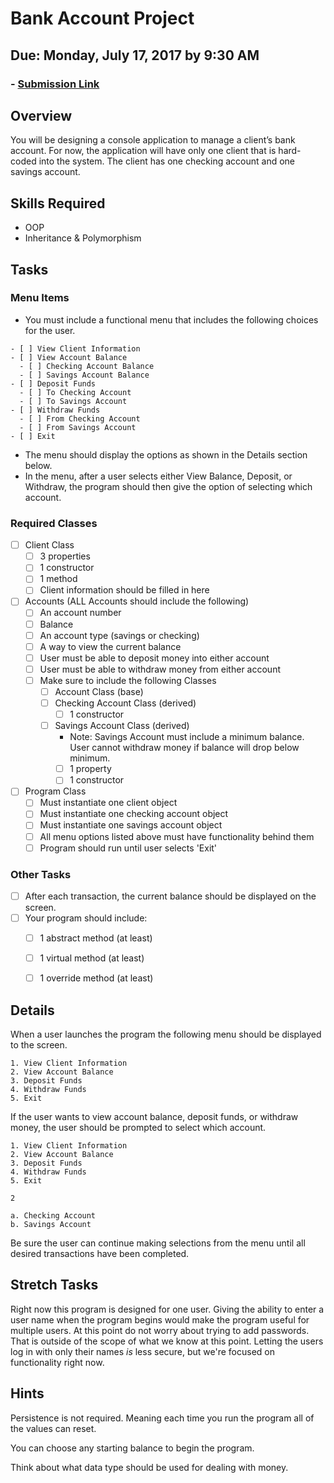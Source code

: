# Bank Account Project
## Due: Monday, July 17, 2017 by 9:30 AM
### - [Submission Link](https://docs.google.com/forms/d/e/1FAIpQLScUEvl_ZgH_OgBu0zbg_WIvB6zBSkkXh7wfxqjv4LwLdBDxLg/viewform)

## Overview
You will be designing a console application to manage a client’s bank account. For now, the application will have only one client that is hard-coded into the system. The client has one checking account and one savings account.

## Skills Required
- OOP
- Inheritance & Polymorphism

## Tasks
### Menu Items
- You must include a functional menu that includes the following choices for the user.
```
- [ ] View Client Information
- [ ] View Account Balance
  - [ ] Checking Account Balance
  - [ ] Savings Account Balance
- [ ] Deposit Funds
  - [ ] To Checking Account
  - [ ] To Savings Account
- [ ] Withdraw Funds
  - [ ] From Checking Account
  - [ ] From Savings Account
- [ ] Exit
```
- The menu should display the options as shown in the Details section below.
- In the menu, after a user selects either View Balance, Deposit, or Withdraw, the program should then give the option of selecting which account.

### Required Classes
- [ ] Client Class
  - [ ] 3 properties
  - [ ] 1 constructor
  - [ ] 1 method
  - [ ] Client information should be filled in here
- [ ] Accounts (ALL Accounts should include the following)
  - [ ] An account number
  - [ ] Balance
  - [ ] An account type (savings or checking)
  - [ ] A way to view the current balance
  - [ ] User must be able to deposit money into either account
  - [ ] User must be able to withdraw money from either account
  - [ ] Make sure to include the following Classes
    - [ ] Account Class (base)
    - [ ] Checking Account Class (derived)
      - [ ] 1 constructor
    - [ ] Savings Account Class (derived)
      - Note: Savings Account must include a minimum balance.  User cannot withdraw money if balance will drop below minimum.
      - [ ] 1 property
      - [ ] 1 constructor
- [ ] Program Class
    - [ ] Must instantiate one client object
    - [ ] Must instantiate one checking account object
    - [ ] Must instantiate one savings account object
    - [ ] All menu options listed above must have functionality behind them
    - [ ] Program should run until user selects 'Exit'
### Other Tasks
- [ ] After each transaction, the current balance should be displayed on the screen.
- [ ] Your program should include:
  - [ ] 1 abstract method (at least)
  - [ ] 1 virtual method (at least)
  - [ ] 1 override method (at least)


## Details
When a user launches the program the following menu should be displayed to the screen.
```
1. View Client Information
2. View Account Balance
3. Deposit Funds
4. Withdraw Funds
5. Exit
```

If the user wants to view account balance, deposit funds, or withdraw money, the user should be prompted to select which account.
```
1. View Client Information
2. View Account Balance
3. Deposit Funds
4. Withdraw Funds
5. Exit

2

a. Checking Account
b. Savings Account
```

Be sure the user can continue making selections from the menu until all desired transactions have been completed.

## Stretch Tasks
Right now this program is designed for one user. Giving the ability to enter a user name when the program begins would make the program useful for multiple users. At this point do not worry about trying to add passwords. That is outside of the scope of what we know at this point. Letting the users log in with only their names _is_ less secure, but we're focused on functionality right now.

## Hints
Persistence is not required. Meaning each time you run the program all of the values can reset.

You can choose any starting balance to begin the program.

Think about what data type should be used for dealing with money.
